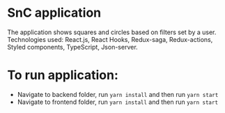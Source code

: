 # SnC application
The application shows squares and circles based on filters set by a user. Technologies used: React.js, React Hooks, Redux-saga, Redux-actions, Styled components, TypeScript, Json-server.

# To run application:
- Navigate to backend folder, run `yarn install` and then run `yarn start`
- Navigate to frontend folder, run `yarn install` and then run `yarn start`
